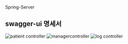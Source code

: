 Spring-Server

## swagger-ui 명세서

![patient controller](https://github.com/TUK-CE-capstone-2023-IMS/Spring-Server/assets/37824506/e2bf5451-5bc6-4199-ba13-ba8b67f2e405)
![managercontroller](https://github.com/TUK-CE-capstone-2023-IMS/Spring-Server/assets/37824506/b497a1cf-0117-4c61-babe-760bd6b0283b)
![log controller](https://github.com/TUK-CE-capstone-2023-IMS/Spring-Server/assets/37824506/c732efec-43bf-41c4-859c-26a3f8908c7a)
